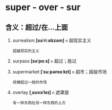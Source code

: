 # super - over - sur

## 含义：超过/在...上面

1. surrealism **[səˈriːəlɪzəm]** `n` 超现实主义

   ```
   超越现实的主义
   ```

2. surpass **[səˈpɑːs]** `v` 超过；胜过

3. supermarket **[ˈsuːpəmɑːkɪt]** `n` 超市；超级市场

   ```
   规模超过一般的市场
   ```

4. overlay **[ˌəʊvəˈleɪ]** `n` 遮罩层

   ```
   有一样东西在另一样东西的上方
   ```
